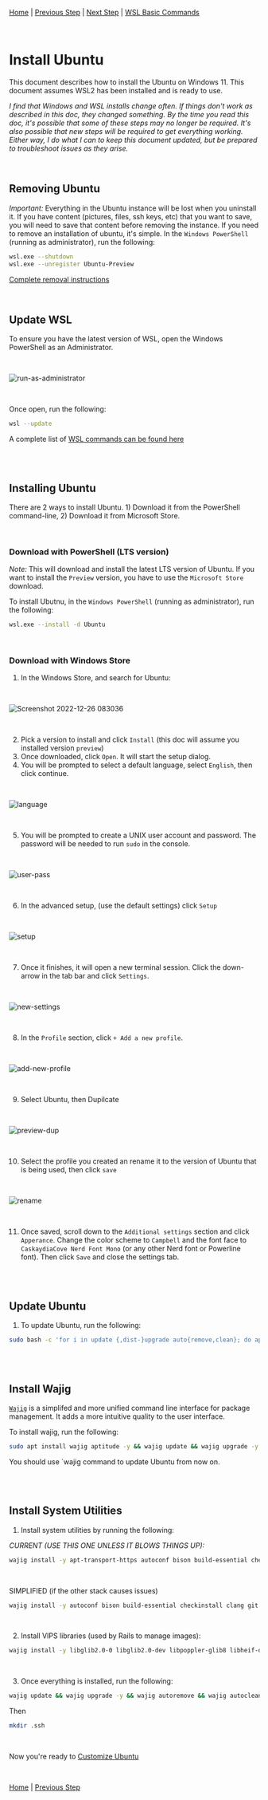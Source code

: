[Home](https://github.com/scott-knight/linux-on-windows-11) | [Previous Step](configure-windows-terminal.md) | [Next Step](customize-ubuntu.md) |  [WSL Basic Commands](https://learn.microsoft.com/en-us/windows/wsl/basic-commands)

<br/>

# Install Ubuntu

This document describes how to install the Ubuntu on Windows 11. This document assumes WSL2 has been installed and is ready to use.

*I find that Windows and WSL installs change often. If things don't work as described in this doc, they changed something. By the time you read this doc, it's possible that some of these steps may no longer be required. It's also possible that new steps will be required to get everything working. Either way, I do what I can to keep this document updated, but be prepared to troubleshoot issues as they arise.*

<br/>

## Removing Ubuntu

*Important:* Everything in the Ubuntu instance will be lost when you uninstall it. If you have content (pictures, files, ssh keys, etc) that you want to save, you will need to save that content before removing the instance. If you need to remove an installation of ubuntu, it's simple. In the `Windows PowerShell` (running as administrator), run the following:

```bash
wsl.exe --shutdown
wsl.exe --unregister Ubuntu-Preview
```

[Complete removal instructions](https://github.com/scott-knight/linux-on-windows-11/blob/main/unregister-and-uninstall.md)

<br/>

## Update WSL

To ensure you have the latest version of WSL, open the Windows PowerShell as an Administrator.

<br/>

![run-as-administrator](https://user-images.githubusercontent.com/516548/192077877-6748108f-fdd2-4c83-b0ba-3ac31224c9bf.png)

<br/>

Once open, run the following:

```sh
wsl --update
```

A complete list of [WSL commands can be found here](https://learn.microsoft.com/en-us/windows/wsl/basic-commands)

<br/><br/>

## Installing Ubuntu

There are 2 ways to install Ubuntu. 1) Download it from the PowerShell command-line, 2) Download it from Microsoft Store.

<br/>

### Download with PowerShell (LTS version)

*Note:* This will download and install the latest LTS version of Ubuntu. If you want to install the `Preview` version, you have to use the `Microsoft Store` download.

To install Ubutnu, in the `Windows PowerShell` (running as administrator), run the following:

```sh
wsl.exe --install -d Ubuntu
```

<br/>

### Download with Windows Store

1. In the Windows Store, and search for Ubuntu:

<br/>

![Screenshot 2022-12-26 083036](https://user-images.githubusercontent.com/516548/209558996-6738c20f-d499-4721-a097-de07fa4d32e5.png)

<br/>

2. Pick a version to install and click `Install` (this doc will assume you installed version `preview`)
3. Once downloaded, click `Open`. It will start the setup dialog.
4. You will be prompted to select a default language, select `English`, then click continue.

<br/>

![language](https://user-images.githubusercontent.com/516548/209565740-a900ae4a-a9a8-410f-acf4-ca1bc2fa9671.png)

<br/>

5. You will be prompted to create a UNIX user account and password. The password will be needed to run `sudo` in the console.

<br/>

![user-pass](https://user-images.githubusercontent.com/516548/209565908-853e9a19-9bf3-4534-b27e-3d366565e0c6.png)

<br/>

6. In the advanced setup, (use the default settings) click `Setup`

<br/>

![setup](https://user-images.githubusercontent.com/516548/209565963-356d74e8-d865-4b6d-8bf7-99330428c91b.png)

<br/>

7. Once it finishes, it will open a new terminal session. Click the down-arrow in the tab bar and click `Settings`.

<br/>

![new-settings](https://user-images.githubusercontent.com/516548/192082679-8cc094a2-e920-4b00-943e-91a3e75ccb4b.png)

<br/>

8. In the `Profile` section, click `+ Add a new profile`.

<br/>

![add-new-profile](https://user-images.githubusercontent.com/516548/209566418-b7493c4f-efe2-4b06-8d33-80b7389e59e7.png)

<br/>

9. Select Ubuntu, then Dupilcate

<br/>

![preview-dup](https://user-images.githubusercontent.com/516548/209566532-dc959837-453d-4f54-845f-bc24c4057a5c.png)

<br/>

10. Select the profile you created an rename it to the version of Ubuntu that is being used, then click `save`

<br/>

![rename](https://user-images.githubusercontent.com/516548/209566740-3bc99dbe-8336-4476-909f-6fd6558f0102.png)

<br/>

11. Once saved, scroll down to the `Additional settings` section and click `Apperance`. Change the color scheme to `Campbell` and the font face to `CaskaydiaCove Nerd Font Mono` (or any other Nerd font or Powerline font). Then click `Save` and close the settings tab.

<br/><br/>

## Update Ubuntu

1. To update Ubuntu, run the following:

```sh
sudo bash -c 'for i in update {,dist-}upgrade auto{remove,clean}; do apt-get $i -y; done'
```

<br/><br/>

## Install Wajig

[`Wajig`](https://wiki.debian.org/Wajig) is a simplifed and more unified command line interface for package management. It adds a more intuitive quality to the user interface.

To install wajig, run the following:

```sh
sudo apt install wajig aptitude -y && wajig update && wajig upgrade -y && wajig distupgrade -y && wajig autoremove && wajig autoclean
```

You should use `wajig command to update Ubuntu from now on.

<br/><br/>

## Install System Utilities

1. Install system utilities by running the following:

*CURRENT (USE THIS ONE UNLESS IT BLOWS THINGS UP):*

```sh
wajig install -y apt-transport-https autoconf bison build-essential checkinstall clang curl gcc git gpg gnupg2 libssl-dev libpq-dev libyaml-dev libreadline-dev libncurses-dev libffi-dev libgdbm6 libgdbm-dev libdb-dev lsb-release libxml2-dev libxslt-dev make patch pkg-config wget vim zlib1g-dev liblzma-dev zsh
```

<br/>

SIMPLIFIED (if the other stack causes issues)

```sh
wajig install -y autoconf bison build-essential checkinstall clang git curl gcc libssl-dev libpq-dev libyaml-dev libreadline-dev libncurses5-dev libffi-dev libgdbm6 libgdbm-dev libdb-dev make pkg-config vim wget zlib1g-dev zsh
```

<br/>

2. Install VIPS libraries (used by Rails to manage images):

```sh
wajig install -y libglib2.0-0 libglib2.0-dev libpoppler-glib8 libheif-dev libvips-dev libvips
```

<br/>

3. Once everything is installed, run the following:

```sh
wajig update && wajig upgrade -y && wajig autoremove && wajig autoclean
```

Then

```sh
mkdir .ssh
```

<br/>

Now you're ready to [Customize Ubuntu](customize-ubuntu.md)

<br/>

[Home](https://github.com/scott-knight/linux-on-windows-11) | [Previous Step](configure-windows-terminal.md)
